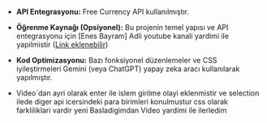 * **API Entegrasyonu:** Free Currency API kullanılmıştır.
* **Öğrenme Kaynağı (Opsiyonel):** Bu projenin temel yapısı ve API entegrasyonu için [Enes Bayram] Adli youtube kanali yardimi ile yapilmistir  ([Link eklenebilir](https://youtu.be/zM-xFbrz40s?list=PLURN6mxdcwL-xIXzq92ZJN9yRW7Q0mjzw))
* **Kod Optimizasyonu:** Bazı fonksiyonel düzenlemeler ve CSS iyileştirmeleri Gemini (veya ChatGPT) yapay zeka aracı kullanılarak yapılmıştır.

* Video`dan ayri olarak enter ile islem girilme olayi eklenmistir ve selection ilede diger api icersindeki para birimleri konulmustur css olarak farkliliklari vardir yeni Basladigimdan Video yardimi ile ilerledim